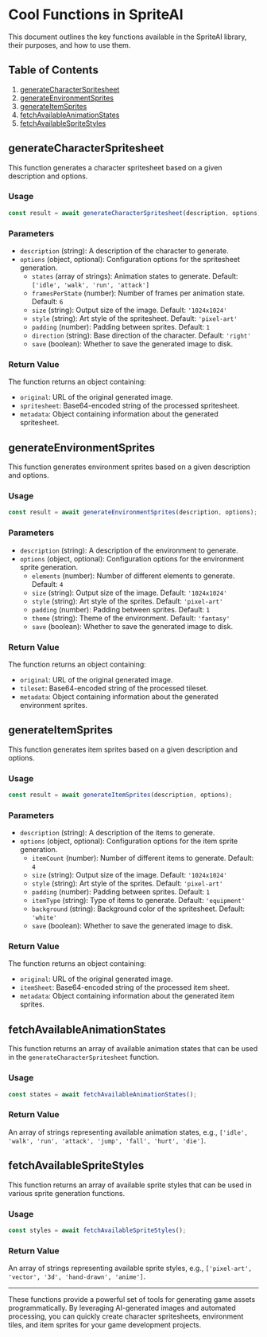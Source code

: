 # Cool Functions in SpriteAI

This document outlines the key functions available in the SpriteAI library, their purposes, and how to use them.

## Table of Contents
1. [generateCharacterSpritesheet](#generatecharacterspritesheet)
2. [generateEnvironmentSprites](#generateenvironmentsprites)
3. [generateItemSprites](#generateitemsprites)
4. [fetchAvailableAnimationStates](#fetchavailableanimationstates)
5. [fetchAvailableSpriteStyles](#fetchavailablespritestyles)

## generateCharacterSpritesheet

This function generates a character spritesheet based on a given description and options.

### Usage

```javascript
const result = await generateCharacterSpritesheet(description, options);
```

### Parameters

- `description` (string): A description of the character to generate.
- `options` (object, optional): Configuration options for the spritesheet generation.
  - `states` (array of strings): Animation states to generate. Default: `['idle', 'walk', 'run', 'attack']`
  - `framesPerState` (number): Number of frames per animation state. Default: `6`
  - `size` (string): Output size of the image. Default: `'1024x1024'`
  - `style` (string): Art style of the spritesheet. Default: `'pixel-art'`
  - `padding` (number): Padding between sprites. Default: `1`
  - `direction` (string): Base direction of the character. Default: `'right'`
  - `save` (boolean): Whether to save the generated image to disk.

### Return Value

The function returns an object containing:
- `original`: URL of the original generated image.
- `spritesheet`: Base64-encoded string of the processed spritesheet.
- `metadata`: Object containing information about the generated spritesheet.

## generateEnvironmentSprites

This function generates environment sprites based on a given description and options.

### Usage

```javascript
const result = await generateEnvironmentSprites(description, options);
```

### Parameters

- `description` (string): A description of the environment to generate.
- `options` (object, optional): Configuration options for the environment sprite generation.
  - `elements` (number): Number of different elements to generate. Default: `4`
  - `size` (string): Output size of the image. Default: `'1024x1024'`
  - `style` (string): Art style of the sprites. Default: `'pixel-art'`
  - `padding` (number): Padding between sprites. Default: `1`
  - `theme` (string): Theme of the environment. Default: `'fantasy'`
  - `save` (boolean): Whether to save the generated image to disk.

### Return Value

The function returns an object containing:
- `original`: URL of the original generated image.
- `tileset`: Base64-encoded string of the processed tileset.
- `metadata`: Object containing information about the generated environment sprites.

## generateItemSprites

This function generates item sprites based on a given description and options.

### Usage

```javascript
const result = await generateItemSprites(description, options);
```

### Parameters

- `description` (string): A description of the items to generate.
- `options` (object, optional): Configuration options for the item sprite generation.
  - `itemCount` (number): Number of different items to generate. Default: `4`
  - `size` (string): Output size of the image. Default: `'1024x1024'`
  - `style` (string): Art style of the sprites. Default: `'pixel-art'`
  - `padding` (number): Padding between sprites. Default: `1`
  - `itemType` (string): Type of items to generate. Default: `'equipment'`
  - `background` (string): Background color of the spritesheet. Default: `'white'`
  - `save` (boolean): Whether to save the generated image to disk.

### Return Value

The function returns an object containing:
- `original`: URL of the original generated image.
- `itemSheet`: Base64-encoded string of the processed item sheet.
- `metadata`: Object containing information about the generated item sprites.

## fetchAvailableAnimationStates

This function returns an array of available animation states that can be used in the `generateCharacterSpritesheet` function.

### Usage

```javascript
const states = await fetchAvailableAnimationStates();
```

### Return Value

An array of strings representing available animation states, e.g., `['idle', 'walk', 'run', 'attack', 'jump', 'fall', 'hurt', 'die']`.

## fetchAvailableSpriteStyles

This function returns an array of available sprite styles that can be used in various sprite generation functions.

### Usage

```javascript
const styles = await fetchAvailableSpriteStyles();
```

### Return Value

An array of strings representing available sprite styles, e.g., `['pixel-art', 'vector', '3d', 'hand-drawn', 'anime']`.

---

These functions provide a powerful set of tools for generating game assets programmatically. By leveraging AI-generated images and automated processing, you can quickly create character spritesheets, environment tiles, and item sprites for your game development projects.